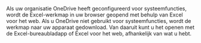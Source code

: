 Als uw organisatie OneDrive heeft geconfigureerd voor systeemfuncties, wordt de Excel-werkmap in uw browser geopend met behulp van Excel voor het web. Als u OneDrive niet gebruikt voor systeemfuncties, wordt de werkmap naar uw apparaat gedownload. Van daaruit kunt u het openen met de Excel-bureaubladapp of Excel voor het web, afhankelijk van wat u hebt.